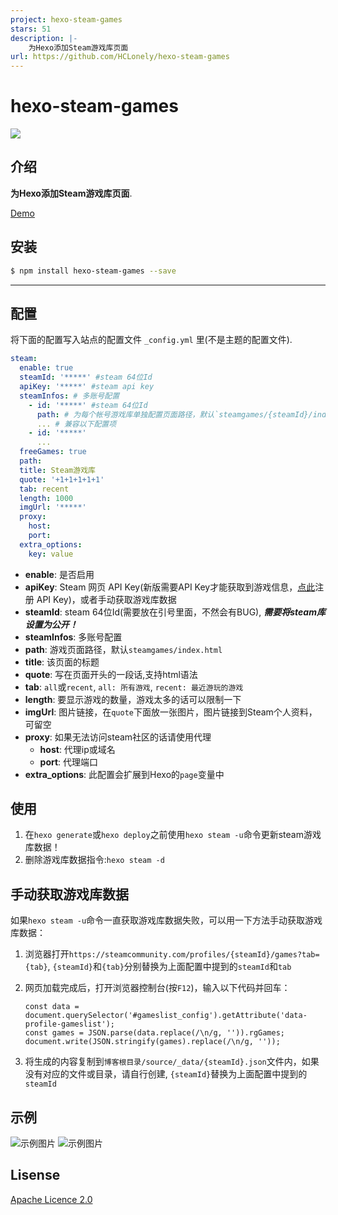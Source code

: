 ```yaml
---
project: hexo-steam-games
stars: 51
description: |-
    为Hexo添加Steam游戏库页面
url: https://github.com/HCLonely/hexo-steam-games
---
```


# hexo-steam-games

![](https://nodei.co/npm/hexo-steam-games.png?downloads=true&downloadRank=true&stars=true)

## 介绍

**为Hexo添加Steam游戏库页面**.

[Demo](https://demo.hclonely.com/steamgames/)

## 安装

```bash
$ npm install hexo-steam-games --save
```

------------

## 配置

将下面的配置写入站点的配置文件 `_config.yml` 里(不是主题的配置文件).

``` yaml
steam:
  enable: true
  steamId: '*****' #steam 64位Id
  apiKey: '*****' #steam api key
  steamInfos: # 多账号配置
    - id: '*****' #steam 64位Id
      path: # 为每个帐号游戏库单独配置页面路径，默认`steamgames/{steamId}/index.html`
      ... # 兼容以下配置项
    - id: '*****'
      ...
  freeGames: true
  path:
  title: Steam游戏库
  quote: '+1+1+1+1+1'
  tab: recent
  length: 1000
  imgUrl: '*****'
  proxy:
    host:
    port:
  extra_options:
    key: value
```

- **enable**: 是否启用
- **apiKey**: Steam 网页 API Key(新版需要API Key才能获取到游戏信息，[点此](https://steamcommunity.com/dev/apikey)注册 API Key)，或者手动获取游戏库数据
- **steamId**: steam 64位Id(需要放在引号里面，不然会有BUG), ***需要将steam库设置为公开！***
- **steamInfos**: 多账号配置
- **path**: 游戏页面路径，默认`steamgames/index.html`
- **title**: 该页面的标题
- **quote**: 写在页面开头的一段话,支持html语法
- **tab**: `all`或`recent`, `all: 所有游戏`, `recent: 最近游玩的游戏`
- **length**: 要显示游戏的数量，游戏太多的话可以限制一下
- **imgUrl**: 图片链接，在`quote`下面放一张图片，图片链接到Steam个人资料，可留空
- **proxy**: 如果无法访问steam社区的话请使用代理
  - **host**: 代理ip或域名
  - **port**: 代理端口
- **extra_options**: 此配置会扩展到Hexo的`page`变量中

## 使用

1. 在`hexo generate`或`hexo deploy`之前使用`hexo steam -u`命令更新steam游戏库数据！
2. 删除游戏库数据指令:`hexo steam -d`

## 手动获取游戏库数据

如果`hexo steam -u`命令一直获取游戏库数据失败，可以用一下方法手动获取游戏库数据：

1. 浏览器打开`https://steamcommunity.com/profiles/{steamId}/games?tab={tab}`, `{steamId}`和`{tab}`分别替换为上面配置中提到的`steamId`和`tab`
2. 网页加载完成后，打开浏览器控制台(按`F12`)，输入以下代码并回车：

    ```
    const data = document.querySelector('#gameslist_config').getAttribute('data-profile-gameslist');
    const games = JSON.parse(data.replace(/\n/g, '')).rgGames;
    document.write(JSON.stringify(games).replace(/\n/g, ''));
    ```

3. 将生成的内容复制到`博客根目录/source/_data/{steamId}.json`文件内，如果没有对应的文件或目录，请自行创建, `{steamId}`替换为上面配置中提到的`steamId`

## 示例

![示例图片](https://github.com/HCLonely/hexo-steam-games/raw/master/example1.png)
![示例图片](https://github.com/HCLonely/hexo-steam-games/raw/master/example2.png)

## Lisense

[Apache Licence 2.0](https://github.com/HCLonely/hexo-steam-games/blob/master/LICENSE)


